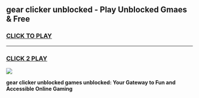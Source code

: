 
## gear clicker unblocked - Play Unblocked Gmaes & Free
<h3>
<a href="https://news.freeplayer.one?title=gear_clicker_unblocked&ref=16F">CLICK TO PLAY</a></h3>
<hr>

<h3>
<a href="https://news.freeplayer.one?title=gear_clicker_unblocked&ref=16F">CLICK 2 PLAY</a>
  
</h3>

<a href="https://news.freeplayer.one?title=gear_clicker_unblocked&ref=16F/"><img src="https://clearcache.store/games.png"></a>


**gear clicker unblocked games unblocked: Your Gateway to Fun and Accessible Online Gaming**
